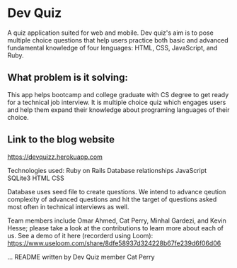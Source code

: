 # Dev Quiz

A quiz application suited for web and mobile. Dev quiz's aim is to pose multiple choice questions that help users practice both basic and advanced fundamental knowledge of four lenguages: HTML, CSS, JavaScript, and Ruby. 

## What problem is it solving: 
This app helps bootcamp and college graduate with CS degree to get ready for a technical job interview. It is multiple choice quiz which engages users and help them expand their knowledge about programing languages of their choice. 

## Link to the blog website
https://devquizz.herokuapp.com

Technologies used: 
Ruby on Rails
Database relationships
JavaScript
SQLite3
HTML
CSS

Database uses seed file to create questions. We intend to advance qeution complexity of advanced questions and hit the target of questions asked most often in technical interviews as well. 

Team members include Omar Ahmed, Cat Perry, Minhal Gardezi, and Kevin Hesse; please take a look at the contributions to learn more about each of us. See a demo of it here (recorderd using Loom):
https://www.useloom.com/share/8dfe58937d324228b67fe239d6f06d06


...
README written by Dev Quiz member Cat Perry
